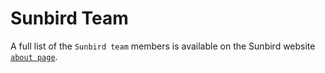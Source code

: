 # Sunbird Team

A full list of the `Sunbird team` members is available on the Sunbird website [`about page`](https://sunbird.ai/about/#SBteam).

